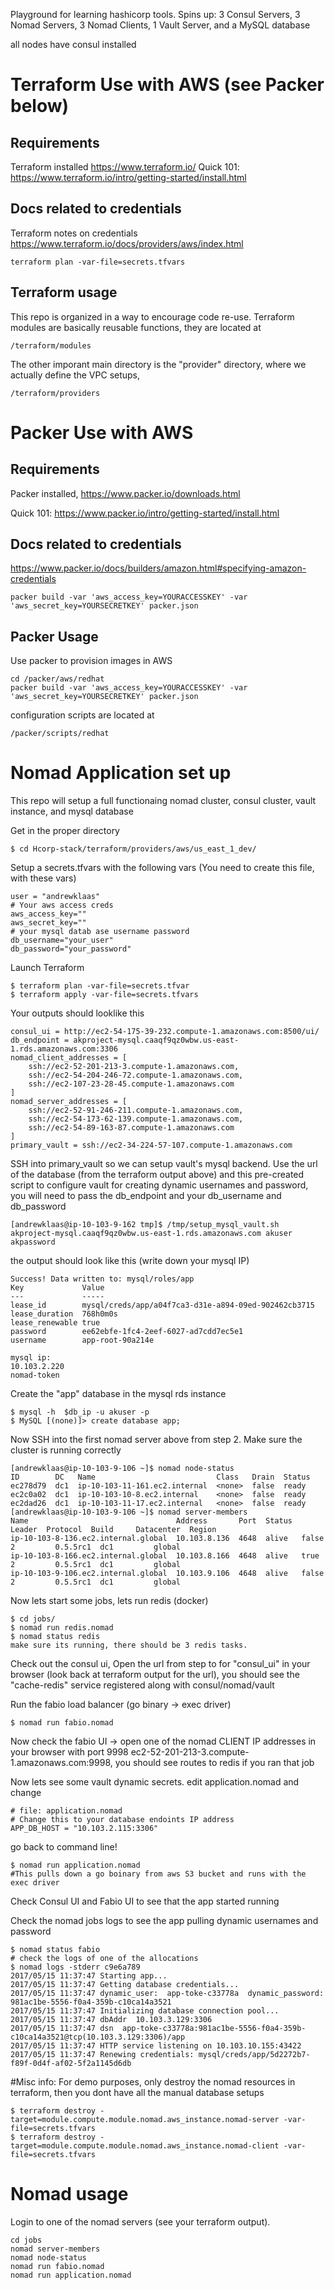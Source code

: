 Playground for learning hashicorp tools.
Spins up: 3 Consul Servers, 3 Nomad Servers, 3 Nomad Clients, 1 Vault Server, and a MySQL database

all nodes have consul installed

# Terraform Use with AWS  (see Packer below)

## Requirements
Terraform installed  https://www.terraform.io/
Quick 101: https://www.terraform.io/intro/getting-started/install.html

## Docs related to credentials

Terraform notes on credentials
https://www.terraform.io/docs/providers/aws/index.html

    terraform plan -var-file=secrets.tfvars 


## Terraform usage

This repo is organized in a way to encourage code re-use. Terraform modules are basically reusable functions,
they are located at
    
    /terraform/modules

The other imporant main directory is the "provider" directory, where we actually define the VPC setups,

    /terraform/providers

# Packer Use with AWS 

## Requirements
Packer installed, https://www.packer.io/downloads.html

Quick 101: https://www.packer.io/intro/getting-started/install.html

## Docs related to credentials
https://www.packer.io/docs/builders/amazon.html#specifying-amazon-credentials

    packer build -var 'aws_access_key=YOURACCESSKEY' -var 'aws_secret_key=YOURSECRETKEY' packer.json

## Packer Usage
Use packer to provision images in AWS
    
    cd /packer/aws/redhat
    packer build -var 'aws_access_key=YOURACCESSKEY' -var 'aws_secret_key=YOURSECRETKEY' packer.json

configuration scripts are located at

    /packer/scripts/redhat


# Nomad Application set up
This repo will setup a full functionaing nomad cluster, consul cluster, vault instance, and mysql database

Get in the proper directory
	
	$ cd Hcorp-stack/terraform/providers/aws/us_east_1_dev/

Setup a secrets.tfvars with the following vars (You need to create this file, with these vars)
	
	user = "andrewklaas"
	# Your aws access creds
	aws_access_key=""
	aws_secret_key=""
	# your mysql datab ase username password
	db_username="your_user"
	db_password="your_password"

Launch Terraform
    
    $ terraform plan -var-file=secrets.tfvar   
	$ terraform apply -var-file=secrets.tfvars 
	
Your outputs should looklike this
	
	consul_ui = http://ec2-54-175-39-232.compute-1.amazonaws.com:8500/ui/
	db_endpoint = akproject-mysql.caaqf9qz0wbw.us-east-1.rds.amazonaws.com:3306
	nomad_client_addresses = [
    	ssh://ec2-52-201-213-3.compute-1.amazonaws.com,
    	ssh://ec2-54-204-246-72.compute-1.amazonaws.com,
    	ssh://ec2-107-23-28-45.compute-1.amazonaws.com
	]
	nomad_server_addresses = [
   	    ssh://ec2-52-91-246-211.compute-1.amazonaws.com,
    	ssh://ec2-54-173-62-139.compute-1.amazonaws.com,
    	ssh://ec2-54-89-163-87.compute-1.amazonaws.com
	]
	primary_vault = ssh://ec2-34-224-57-107.compute-1.amazonaws.com  

SSH into primary_vault so we can setup vault's mysql backend. Use the url of the database (from the terraform output above) and this pre-created script to configure vault for creating dynamic usernames and password, you will need to pass the db_endpoint and your db_username and db_password
	
	[andrewklaas@ip-10-103-9-162 tmp]$ /tmp/setup_mysql_vault.sh akproject-mysql.caaqf9qz0wbw.us-east-1.rds.amazonaws.com akuser akpassword

the output should look like this (write down your mysql IP)
   	
   	Success! Data written to: mysql/roles/app
	Key            	Value
	---            	-----
	lease_id       	mysql/creds/app/a04f7ca3-d31e-a894-09ed-902462cb3715
	lease_duration 	768h0m0s
	lease_renewable	true
	password       	ee62ebfe-1fc4-2eef-6027-ad7cdd7ec5e1
	username       	app-root-90a214e

	mysql ip:
	10.103.2.220
	nomad-token

Create the "app" database in the mysql rds instance
	
	$ mysql -h  $db_ip -u akuser -p
    $ MySQL [(none)]> create database app;


Now SSH into the first nomad server above from step 2. Make sure the cluster is running correctly
	
	[andrewklaas@ip-10-103-9-106 ~]$ nomad node-status
	ID        DC   Name                           Class   Drain  Status
	ec278d79  dc1  ip-10-103-11-161.ec2.internal  <none>  false  ready
	ec2c0a02  dc1  ip-10-103-10-8.ec2.internal    <none>  false  ready
	ec2dad26  dc1  ip-10-103-11-17.ec2.internal   <none>  false  ready
	[andrewklaas@ip-10-103-9-106 ~]$ nomad server-members
	Name                                 Address       Port  Status  Leader  Protocol  Build     Datacenter  Region
	ip-10-103-8-136.ec2.internal.global  10.103.8.136  4648  alive   false   2         0.5.5rc1  dc1         global
	ip-10-103-8-166.ec2.internal.global  10.103.8.166  4648  alive   true    2         0.5.5rc1  dc1         global
	ip-10-103-9-106.ec2.internal.global  10.103.9.106  4648  alive   false   2         0.5.5rc1  dc1         global

Now lets start some jobs, lets run redis (docker)
	
	$ cd jobs/
	$ nomad run redis.nomad
    $ nomad status redis
    make sure its running, there should be 3 redis tasks.

Check out the consul ui, Open the url from step to for "consul_ui" in your browser (look back at terraform output for the url), you should see the "cache-redis" service registered along with consul/nomad/vault

Run the fabio load balancer (go binary -> exec driver)
   
    $ nomad run fabio.nomad

Now check the fabio UI -> open one of the nomad CLIENT IP addresses in your browser with port 9998
ec2-52-201-213-3.compute-1.amazonaws.com:9998, you should see routes to redis if you ran that job

Now lets see some vault dynamic secrets. edit application.nomad and change
	
	# file: application.nomad
	# Change this to your database endoints IP address
	APP_DB_HOST = "10.103.2.115:3306"

go back to command line!
	
	$ nomad run application.nomad
	#This pulls down a go boinary from aws S3 bucket and runs with the exec driver

Check Consul UI and Fabio UI to see that the app started running

Check the nomad jobs logs to see the app pulling dynamic usernames and password

	$ nomad status fabio
	# check the logs of one of the allocations
	$ nomad logs -stderr c9e6a789
	2017/05/15 11:37:47 Starting app...
	2017/05/15 11:37:47 Getting database credentials...
	2017/05/15 11:37:47 dynamic_user:  app-toke-c33778a  dynamic_password:  981ac1be-5556-f0a4-359b-c10ca14a3521
	2017/05/15 11:37:47 Initializing database connection pool...
	2017/05/15 11:37:47 dbAddr  10.103.3.129:3306
	2017/05/15 11:37:47 dsn  app-toke-c33778a:981ac1be-5556-f0a4-359b-c10ca14a3521@tcp(10.103.3.129:3306)/app
	2017/05/15 11:37:47 HTTP service listening on 10.103.10.155:43422
	2017/05/15 11:37:47 Renewing credentials: mysql/creds/app/5d2272b7-f89f-0d4f-af02-5f2a1145d6db


#Misc info:
For demo purposes, only destroy the nomad resources in terraform, then you dont have all the manual database setups

	$ terraform destroy -target=module.compute.module.nomad.aws_instance.nomad-server -var-file=secrets.tfvars
	$ terraform destroy -target=module.compute.module.nomad.aws_instance.nomad-client -var-file=secrets.tfvars

# Nomad usage
Login to one of the nomad servers (see your terraform output).

	cd jobs
	nomad server-members
	nomad node-status
	nomad run fabio.nomad
	nomad run application.nomad

